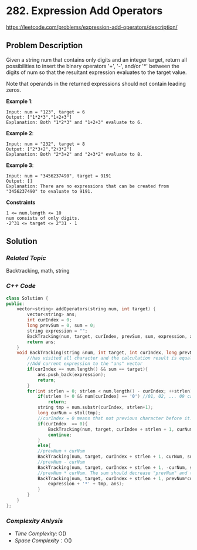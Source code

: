 # 282. Expression Add Operators
https://leetcode.com/problems/expression-add-operators/description/

## Problem Description

Given a string num that contains only digits and an integer target, return all possibilities to insert the binary operators '+', '-', and/or '*' between the digits of num so that the resultant expression evaluates to the target value.

Note that operands in the returned expressions should not contain leading zeros.


**Example 1**:
```
Input: num = "123", target = 6
Output: ["1*2*3","1+2+3"]
Explanation: Both "1*2*3" and "1+2+3" evaluate to 6.
```
**Example 2**:
```
Input: num = "232", target = 8
Output: ["2*3+2","2+3*2"]
Explanation: Both "2*3+2" and "2+3*2" evaluate to 8.
```
**Example 3**:
```
Input: num = "3456237490", target = 9191
Output: []
Explanation: There are no expressions that can be created from "3456237490" to evaluate to 9191.
```

**Constraints**
```
1 <= num.length <= 10
num consists of only digits.
-2^31 <= target <= 2^31 - 1
```

## Solution

### _Related Topic_
   Backtracking, math, string

### _C++ Code_
```cpp
class Solution {
public:
    vector<string> addOperators(string num, int target) {
        vector<string> ans;
        int curIndex = 0;
        long prevSum = 0, sum = 0;
        string expression = "";
        BackTracking(num, target, curIndex, prevSum, sum, expression, ans);
        return ans;
    }
    void BackTracking(string &num, int target, int curIndex, long prevNum, long sum, string expression, vector<string>& ans){
        //has visited all character and the calculation result is equal to target
        //Add current expression to the "ans" vector
        if(curIndex == num.length() && sum == target){
            ans.push_back(expression);
            return;
        }
        for(int strlen = 0; strlen < num.length() - curIndex; ++strlen){
            if(strlen != 0 && num[curIndex] == '0') //01, 02, ... 09 case. It's not a valid number
                return;
            string tmp = num.substr(curIndex, strlen+1);
            long curNum = stol(tmp);
            //curIndex = 0 means that not previous character before it. visit the next character without any operator
            if(curIndex  == 0){
                BackTracking(num, target, curIndex + strlen + 1, curNum, curNum, tmp, ans);
                continue;
            }
            else{
            //prevNum + curNum
            BackTracking(num, target, curIndex + strlen + 1, curNum, sum + curNum, expression + '+' + tmp, ans);
            //prevNum - curNum
            BackTracking(num, target, curIndex + strlen + 1, -curNum, sum - curNum, expression + '-' + tmp, ans);
            //prevNum * curNum. The sum should decrease "prevNum" and then add the product of prevNum and curNum
            BackTracking(num, target, curIndex + strlen + 1, prevNum*curNum, (sum - prevNum + prevNum*curNum), 
                expression + '*' + tmp, ans);
            }
        }
    }
};
```

### _Complexity Anlysis_
- _Time Complexity_: O()
- _Space Complexity_：O()
